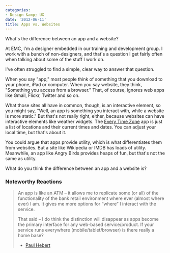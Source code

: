```yaml
---
categories:
- Design &amp; UX
date: '2012-06-11'
title: Apps vs. Websites
---
```


What's the difference between an app and a website?

At EMC, I'm a designer embedded in our training and development group. I work with a bunch of non-designers, and that's a question I get fairly often when talking about some of the stuff I work on.

I've often struggled to find a simple, clear way to answer that question.
<!--more-->
When you say "app," most people think of something that you download to your phone, iPad or computer. When you say website, they think, "Something you access from a browser." That, of course, ignores web apps like Gmail, Flickr, Twitter and so on.

What those sites all have in common, though, is an interactive element, so you might say, "Well, an app is something you interact with, while a website is more static." But that's not really right, either, because websites can have interactive elements like weather widgets. The <a href="http://everytimezone.com/">Every Time Zone</a> app is just a list of locations and their current times and dates. You can adjust your local time, but that's about it.

You could argue that apps provide utility, which is what differentiates them from websites. But a site like Wikipedia or IMDB has loads of utility. Meanwhile, an app like Angry Birds provides heaps of fun, but that's not the same as utility.

What do you think the difference between an app and a website is?

<h3>Noteworthy Reactions</h3>

<blockquote>An app is like an ATM – it allows me to replicate some (or all) of the functionality of the bank retail environment where ever (almost where ever) I am. It gives me more options for “where” I interact with the service.

That said – I do think the distinction will disappear as apps become the primary interface for any web-based service/product. If your service runs everywhere (mobile/tablet/browser) is there really a home base?

- <a href="http://www.i2i-align.com/">Paul Hebert</a></blockquote>